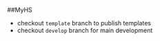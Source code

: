 ##MyHS

 - checkout `template` branch to publish templates
 - checkout `develop` branch for main development
